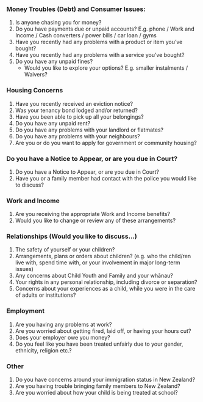 ### Money Troubles (Debt) and Consumer Issues:
1. Is anyone chasing you for money?
2. Do you have payments due or unpaid accounts? E.g. phone / Work and Income / Cash converters / power bills / car loan / gyms
3. Have you recently had any problems with a product or item you’ve bought?
4. Have you recently had any problems with a service you’ve bought?
5. Do you have any unpaid fines? 
   * Would you like to explore your options? E.g. smaller instalments / Waivers?
### Housing Concerns
1. Have you recently received an eviction notice?
2. Was your tenancy bond lodged and/or returned?
3. Have you been able to pick up all your belongings?
4. Do you have any unpaid rent?
5. Do you have any problems with your landlord or flatmates?
6. Do you have any problems with your neighbours?
7. Are you or do you want to apply for government or community housing?
### Do you have a Notice to Appear, or are you due in Court?
1. Do you have a Notice to Appear, or are you due in Court?
2. Have you or a family member had contact with the police you would like to discuss?
### Work and Income
1. Are you receiving the appropriate Work and Income benefits?
2. Would you like to change or review any of these arrangements?
### Relationships (Would you like to discuss...)
1. The safety of yourself or your children?
2. Arrangements, plans or orders about children? (e.g. who the child/ren live with, spend time with, or your involvement in major long-term issues)
3. Any concerns about Child Youth and Family and your whānau?
4. Your rights in any personal relationship, including divorce or separation?
5. Concerns about your experiences as a child, while you were in the care of adults or institutions?
### Employment
1. Are you having any problems at work?
2. Are you worried about getting fired, laid off, or having your hours cut?
3. Does your employer owe you money?
4. Do you feel like you have been treated unfairly due to your gender, ethnicity, religion etc.?
### Other
1. Do you have concerns around your immigration status in New Zealand?
2. Are you having trouble bringing family members to New Zealand?
3. Are you worried about how your child is being treated at school?
